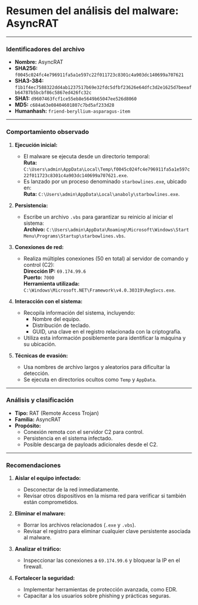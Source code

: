 
# Resumen del análisis del malware: AsyncRAT

---

### Identificadores del archivo
- **Nombre:** AsyncRAT  
- **SHA256:** `f0045c024fc4e796911fa5a1e597c22f011723c8301c4a903dc140699a707621`
- **SHA3-384:** `f1b1f4ec7588322dd4ab1237517b69e32fdc5dfbf23626e64dfc3d2e1625d7beeafb64787b5bcbf86c5867ed426fc32c`
- **SHA1:** `d9607463fcf1ce55eb8e5649b65047ee526d8060`
- **MD5:** `c684a63e08404601807c7bd5af233d28`
- **Humanhash:** `friend-beryllium-asparagus-item`

---

### Comportamiento observado

1. **Ejecución inicial:**
   - El malware se ejecuta desde un directorio temporal:  
     **Ruta:** `C:\Users\admin\AppData\Local\Temp\f0045c024fc4e796911fa5a1e597c22f011723c8301c4a903dc140699a707621.exe`.
   - Es lanzado por un proceso denominado `starbowlines.exe`, ubicado en:  
     **Ruta:** `C:\Users\admin\AppData\Local\anaboly\starbowlines.exe`.

2. **Persistencia:**
   - Escribe un archivo `.vbs` para garantizar su reinicio al iniciar el sistema:  
     **Archivo:** `C:\Users\admin\AppData\Roaming\Microsoft\Windows\Start Menu\Programs\Startup\starbowlines.vbs`.

3. **Conexiones de red:**
   - Realiza múltiples conexiones (50 en total) al servidor de comando y control (C2):  
     **Dirección IP:** `69.174.99.6`  
     **Puerto:** `7000`  
     **Herramienta utilizada:** `C:\Windows\Microsoft.NET\Framework\v4.0.30319\RegSvcs.exe`.

4. **Interacción con el sistema:**
   - Recopila información del sistema, incluyendo:
     - Nombre del equipo.
     - Distribución de teclado.
     - GUID, una clave en el registro relacionada con la criptografía.
   - Utiliza esta información posiblemente para identificar la máquina y su ubicación.

5. **Técnicas de evasión:**
   - Usa nombres de archivo largos y aleatorios para dificultar la detección.
   - Se ejecuta en directorios ocultos como `Temp` y `AppData`.

---

### Análisis y clasificación
- **Tipo:** RAT (Remote Access Trojan)  
- **Familia:** AsyncRAT  
- **Propósito:**
  - Conexión remota con el servidor C2 para control.
  - Persistencia en el sistema infectado.
  - Posible descarga de payloads adicionales desde el C2.

---

### Recomendaciones
1. **Aislar el equipo infectado:**
   - Desconectar de la red inmediatamente.
   - Revisar otros dispositivos en la misma red para verificar si también están comprometidos.

2. **Eliminar el malware:**
   - Borrar los archivos relacionados (`.exe` y `.vbs`).
   - Revisar el registro para eliminar cualquier clave persistente asociada al malware.

3. **Analizar el tráfico:**
   - Inspeccionar las conexiones a `69.174.99.6` y bloquear la IP en el firewall.

4. **Fortalecer la seguridad:**
   - Implementar herramientas de protección avanzada, como EDR.
   - Capacitar a los usuarios sobre phishing y prácticas seguras.
